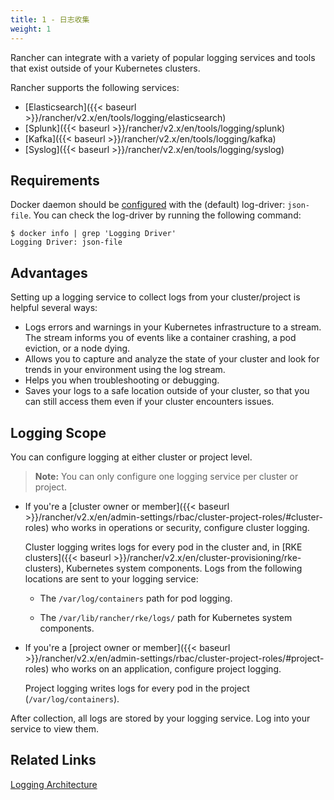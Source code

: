 ```yaml
---
title: 1 - 日志收集
weight: 1
---
```


Rancher can integrate with a variety of popular logging services and tools that exist outside of your Kubernetes clusters.

Rancher supports the following services:

- [Elasticsearch]({{< baseurl >}}/rancher/v2.x/en/tools/logging/elasticsearch)
- [Splunk]({{< baseurl >}}/rancher/v2.x/en/tools/logging/splunk)
- [Kafka]({{< baseurl >}}/rancher/v2.x/en/tools/logging/kafka)
- [Syslog]({{< baseurl >}}/rancher/v2.x/en/tools/logging/syslog)

## Requirements

Docker daemon should be [configured](https://docs.docker.com/config/containers/logging/configure/) with the (default) log-driver: `json-file`. You can check the log-driver by running the following command:

```
$ docker info | grep 'Logging Driver'
Logging Driver: json-file
```

## Advantages

Setting up a logging service to collect logs from your cluster/project is helpful several ways:

- Logs errors and warnings in your Kubernetes infrastructure to a stream. The stream informs you of events like a container crashing, a pod eviction, or a node dying.
- Allows you to capture and analyze the state of your cluster and look for trends in your environment using the log stream.
- Helps you when troubleshooting or debugging.
- Saves your logs to a safe location outside of your cluster, so that you can still access them even if your cluster encounters issues.

## Logging Scope

You can configure logging at either cluster or project level.

>**Note:** You can only configure one logging service per cluster or project.

- If you're a [cluster owner or member]({{< baseurl >}}/rancher/v2.x/en/admin-settings/rbac/cluster-project-roles/#cluster-roles) who works in operations or security, configure cluster logging.

    Cluster logging writes logs for every pod in the cluster and, in [RKE clusters]({{< baseurl >}}/rancher/v2.x/en/cluster-provisioning/rke-clusters), Kubernetes system components. Logs from the following locations are sent to your logging service:


  - The `/var/log/containers` path for pod logging.

  - The `/var/lib/rancher/rke/logs/` path for Kubernetes system components.

- If you're a [project owner or member]({{< baseurl >}}/rancher/v2.x/en/admin-settings/rbac/cluster-project-roles/#project-roles) who works on an application, configure project logging.

    Project logging writes logs for every pod in the project (`/var/log/containers`).

After collection, all logs are stored by your logging service. Log into your service to view them.

## Related Links

[Logging Architecture](https://kubernetes.io/docs/concepts/cluster-administration/logging/)